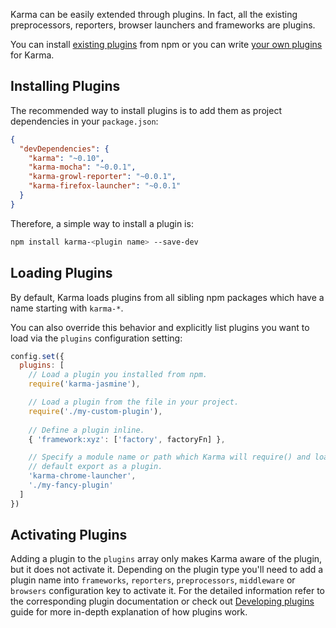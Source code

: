 Karma can be easily extended through plugins. In fact, all the existing preprocessors, reporters, browser launchers and frameworks are plugins. 

You can install [existing plugins] from npm or you can write [your own plugins][developing plugins] for Karma.

## Installing Plugins

The recommended way to install plugins is to add them as project dependencies in your `package.json`:

```json
{
  "devDependencies": {
    "karma": "~0.10",
    "karma-mocha": "~0.0.1",
    "karma-growl-reporter": "~0.0.1",
    "karma-firefox-launcher": "~0.0.1"
  }
}
```

Therefore, a simple way to install a plugin is:

```bash
npm install karma-<plugin name> --save-dev
```

## Loading Plugins

By default, Karma loads plugins from all sibling npm packages which have a name starting with `karma-*`.

You can also override this behavior and explicitly list plugins you want to load via the `plugins` configuration setting:

```javascript
config.set({
  plugins: [
    // Load a plugin you installed from npm.
    require('karma-jasmine'),

    // Load a plugin from the file in your project.
    require('./my-custom-plugin'),
  
    // Define a plugin inline.
    { 'framework:xyz': ['factory', factoryFn] },

    // Specify a module name or path which Karma will require() and load its 
    // default export as a plugin.
    'karma-chrome-launcher',
    './my-fancy-plugin'
  ]
})
```

## Activating Plugins

Adding a plugin to the `plugins` array only makes Karma aware of the plugin, but it does not activate it. Depending on the plugin type you'll need to add a plugin name into `frameworks`, `reporters`, `preprocessors`, `middleware` or `browsers` configuration key to activate it. For the detailed information refer to the corresponding plugin documentation or check out [Developing plugins][developing plugins] guide for more in-depth explanation of how plugins work.

[existing plugins]: https://www.npmjs.com/search?q=keywords:karma-plugin
[developing plugins]: ../dev/plugins.html
